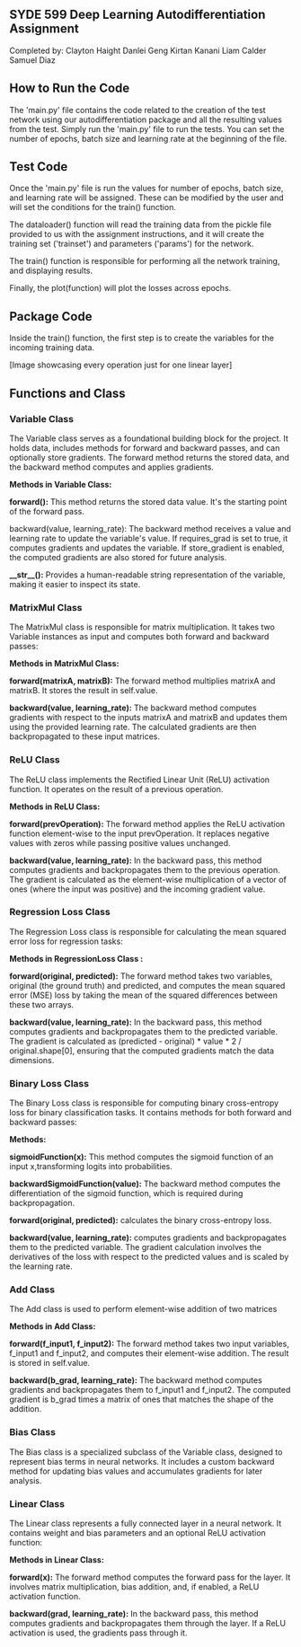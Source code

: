 ## SYDE 599 Deep Learning Autodifferentiation Assignment
Completed by:
Clayton Haight
Danlei Geng
Kirtan Kanani
Liam Calder
Samuel Diaz

## How to Run the Code

The 'main.py' file contains the code related to the creation of the test network using our autodifferentiation package and all the resulting values from the test. Simply run the 'main.py' file to run the tests. You can set the number of epochs, batch size and learning rate at the beginning of the file.

## Test Code

Once the 'main.py' file is run the values for number of epochs, batch size, and learning rate will be assigned. These can be modified by the user and will set the conditions for the train() function.

The dataloader() function will read the training data from the pickle file provided to us with the assignment instructions, and it will create the training set ('trainset') and parameters ('params') for the network.

The train() function is responsible for performing all the network training, and displaying results.

Finally, the plot(function) will plot the losses across epochs.

## Package Code

Inside the train() function, the first step is to create the variables for the incoming training data.

[Image showcasing every operation just for one linear layer]

## Functions and Class

### Variable Class

The Variable class serves as a foundational building block for the project. It holds data, includes methods for forward and backward passes, and can optionally store gradients. The forward method returns the stored data, and the backward method computes and applies gradients.

**Methods in Variable Class:**

**forward():** This method returns the stored data value. It's the starting point of the forward pass.

backward(value, learning\_rate): The backward method receives a value and learning rate to update the variable's value. If requires\_grad is set to true, it computes gradients and updates the variable. If store\_gradient is enabled, the computed gradients are also stored for future analysis.

**\_\_str\_\_():** Provides a human-readable string representation of the variable, making it easier to inspect its state.

### MatrixMul Class

The MatrixMul class is responsible for matrix multiplication. It takes two Variable instances as input and computes both forward and backward passes:

**Methods in MatrixMul Class:**

**forward(matrixA, matrixB):** The forward method multiplies matrixA and matrixB. It stores the result in self.value.

**backward(value, learning\_rate):** The backward method computes gradients with respect to the inputs matrixA and matrixB and updates them using the provided learning rate. The calculated gradients are then backpropagated to these input matrices.

### ReLU Class

The ReLU class implements the Rectified Linear Unit (ReLU) activation function. It operates on the result of a previous operation.

**Methods in ReLU Class:**

**forward(prevOperation):** The forward method applies the ReLU activation function element-wise to the input prevOperation. It replaces negative values with zeros while passing positive values unchanged.

**backward(value, learning\_rate):** In the backward pass, this method computes gradients and backpropagates them to the previous operation. The gradient is calculated as the element-wise multiplication of a vector of ones (where the input was positive) and the incoming gradient value.

### Regression Loss Class

The Regression Loss class is responsible for calculating the mean squared error loss for regression tasks:

**Methods in RegressionLoss Class :**

**forward(original, predicted):** The forward method takes two variables, original (the ground truth) and predicted, and computes the mean squared error (MSE) loss by taking the mean of the squared differences between these two arrays.

**backward(value, learning\_rate):** In the backward pass, this method computes gradients and backpropagates them to the predicted variable. The gradient is calculated as (predicted - original) \* value \* 2 / original.shape[0], ensuring that the computed gradients match the data dimensions.

### Binary Loss Class

The Binary Loss class is responsible for computing binary cross-entropy loss for binary classification tasks. It contains methods for both forward and backward passes:

**Methods:**

**sigmoidFunction(x):** This method computes the sigmoid function of an input x,transforming logits into probabilities.

**backwardSigmoidFunction(value):** The backward method computes the differentiation of the sigmoid function, which is required during backpropagation.

**forward(original, predicted):** calculates the binary cross-entropy loss.

**backward(value, learning\_rate):** computes gradients and backpropagates them to the predicted variable. The gradient calculation involves the derivatives of the loss with respect to the predicted values and is scaled by the learning rate.

### Add Class

The Add class is used to perform element-wise addition of two matrices

**Methods in Add Class:**

**forward(f\_input1, f\_input2):** The forward method takes two input variables, f\_input1 and f\_input2, and computes their element-wise addition. The result is stored in self.value.

**backward(b\_grad, learning\_rate):** The backward method computes gradients and backpropagates them to f\_input1 and f\_input2. The computed gradient is b\_grad times a matrix of ones that matches the shape of the addition.

### Bias Class

The Bias class is a specialized subclass of the Variable class, designed to represent bias terms in neural networks. It includes a custom backward method for updating bias values and accumulates gradients for later analysis.

### Linear Class

The Linear class represents a fully connected layer in a neural network. It contains weight and bias parameters and an optional ReLU activation function:

**Methods in Linear Class:**

**forward(x):** The forward method computes the forward pass for the layer. It involves matrix multiplication, bias addition, and, if enabled, a ReLU activation function.

**backward(grad, learning\_rate):** In the backward pass, this method computes gradients and backpropagates them through the layer. If a ReLU activation is used, the gradients pass through it.
